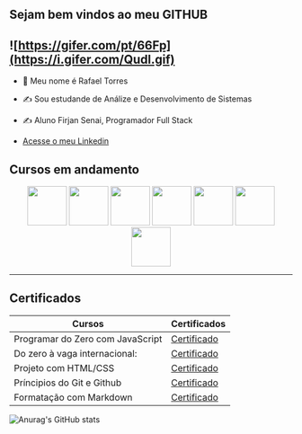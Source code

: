 <!---
- 👋 Hi, I’m RafaelTorres700
- 👀 I’m interested in ...
- 🌱 I’m currently learning ...
- 💞️ I’m looking to collaborate on ...
- 📫 How to reach me ...
- 😄 Pronouns: ...
- ⚡ Fun fact: ...

RafaelTorres700/RafaelTorres700 is a ✨ special ✨ repository because its `README.md` (this file) appears on your GitHub profile.
You can click the Preview link to take a look at your changes.
--->

## Sejam bem vindos ao meu GITHUB
![https://gifer.com/pt/66Fp](https://i.gifer.com/Qudl.gif)
----------------------------------------------------
- 🥸 Meu nome é Rafael Torres
- ✍️ Sou estudande de Análize e Desenvolvimento de Sistemas
- ✍️ Aluno Firjan Senai, Programador Full Stack

  
- [ Acesse o meu Linkedin](https://www.linkedin.com/in/rafael-torres-447468353/)

 ## Cursos em andamento
<p align="center">
  
<img src="https://cdn.jsdelivr.net/gh/devicons/devicon@latest/icons/mysql/mysql-original-wordmark.svg" width="70px">  
<img src="https://cdn.jsdelivr.net/gh/devicons/devicon@latest/icons/javascript/javascript-original.svg" width="70px">      
<img src="https://cdn.jsdelivr.net/gh/devicons/devicon@latest/icons/html5/html5-original-wordmark.svg" width="70px">
<img src="https://cdn.jsdelivr.net/gh/devicons/devicon@latest/icons/css3/css3-original-wordmark.svg" width="70px">          
<img src="https://cdn.jsdelivr.net/gh/devicons/devicon@latest/icons/github/github-original-wordmark.svg" width="70px"> 
<img src="https://cdn.jsdelivr.net/gh/devicons/devicon@latest/icons/angular/angular-original.svg"  width="70px">
<img src="https://cdn.jsdelivr.net/gh/devicons/devicon@latest/icons/mysql/mysql-original-wordmark.svg" width="70px">
          
          
  
          

  
---------------------------------------------------------------
## Certificados

|Cursos                          |Certificados|
|--------------------------------|------------|
|Programar do Zero com JavaScript|[Certificado](https://hermes.dio.me/certificates/PYFEBL2D.pdf)|
|Do zero à vaga internacional:   |[Certificado](https://hermes.dio.me/certificates/CS9DG2W2.pdf)|
|Projeto com HTML/CSS            |[Certificado](https://hermes.dio.me/certificates/UPEZDLRT.pdf)|
|Príncipios do Git e Github      |[Certificado](https://hermes.dio.me/certificates/BCKBP7FU.pdf)|
|Formatação com Markdown         |[Certificado](https://hermes.dio.me/certificates/UU42PZEB.pdf)|

![Anurag's GitHub stats](https://github-readme-stats.vercel.app/api?username=RafaelTorres700&theme=dark&show_icons=true)
